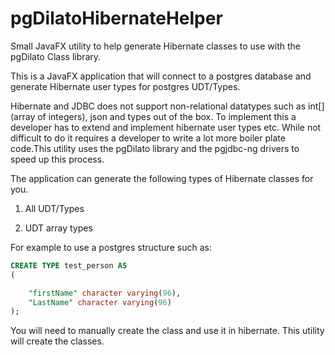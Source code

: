 # pgDilatoHibernateHelper
Small JavaFX utility to help generate Hibernate classes to use with the pgDilato Class library.


This is a JavaFX application that will connect to a postgres database and generate Hibernate user types for postgres UDT/Types.

Hibernate and JDBC does not support non-relational datatypes such as int[](array of integers), json and types out of the box. 
To implement this a developer has to extend and implement hibernate user types etc. While not difficult to do it requires 
a developer to write a lot more boiler plate code.This utility uses the pgDilato library and the pgjdbc-ng drivers to speed up 
this process. 

The application can generate the following types of Hibernate classes for you.

1. All UDT/Types 

2. UDT array types

For example to use a postgres structure such as:

````sql
CREATE TYPE test_person AS
(

    "firstName" character varying(96),
    "LastName" character varying(96)
);
````
You will need to manually create the class and use it in hibernate. This utility will create the classes. 
